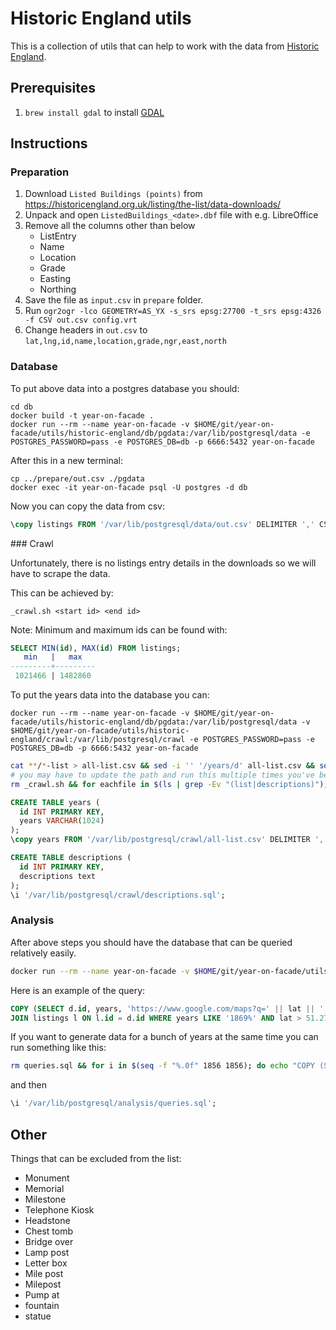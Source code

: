 # Historic England utils

This is a collection of utils that can help to work with the data from [Historic England](https://historicengland.org.uk/listing/the-list/data-downloads/).

## Prerequisites

1. `brew install gdal` to install [GDAL](https://gdal.org/index.html)

## Instructions

### Preparation

1. Download `Listed Buildings (points)` from https://historicengland.org.uk/listing/the-list/data-downloads/
2. Unpack and open `ListedBuildings_<date>.dbf` file with e.g. LibreOffice
3. Remove all the columns other than below
    * ListEntry
    * Name
    * Location
    * Grade
    * Easting
    * Northing
4. Save the file as `input.csv` in `prepare` folder.
5. Run `ogr2ogr -lco GEOMETRY=AS_YX -s_srs epsg:27700 -t_srs epsg:4326 -f CSV out.csv config.vrt`
6. Change headers in `out.csv` to `lat,lng,id,name,location,grade,ngr,east,north`

### Database

To put above data into a postgres database you should:

```shell
cd db
docker build -t year-on-facade .
docker run --rm --name year-on-facade -v $HOME/git/year-on-facade/utils/historic-england/db/pgdata:/var/lib/postgresql/data -e POSTGRES_PASSWORD=pass -e POSTGRES_DB=db -p 6666:5432 year-on-facade
```

After this in a new terminal:

```shell
cp ../prepare/out.csv ./pgdata
docker exec -it year-on-facade psql -U postgres -d db
```

Now you can copy the data from csv:

```sql
\copy listings FROM '/var/lib/postgresql/data/out.csv' DELIMITER ',' CSV HEADER;
```

### Crawl

Unfortunately, there is no listings entry details in the downloads so we will have to scrape the data.

This can be achieved by:

```shell
_crawl.sh <start id> <end id>
```

Note: Minimum and maximum ids can be found with:
```sql
SELECT MIN(id), MAX(id) FROM listings;
   min   |   max   
---------+---------
 1021466 | 1482860
 ```

To put the years data into the database you can:

```
docker run --rm --name year-on-facade -v $HOME/git/year-on-facade/utils/historic-england/db/pgdata:/var/lib/postgresql/data -v $HOME/git/year-on-facade/utils/historic-england/crawl:/var/lib/postgresql/crawl -e POSTGRES_PASSWORD=pass -e POSTGRES_DB=db -p 6666:5432 year-on-facade
```

```bash
cat **/*-list > all-list.csv && sed -i '' '/years/d' all-list.csv && sort -u -o all-list.csv all-list.csv
# you may have to update the path and run this multiple times you've being running `_crawl.sh` in batches
rm _crawl.sh && for eachfile in $(ls | grep -Ev "(list|descriptions)"); do echo "INSERT INTO descriptions values ($eachfile, pg_read_file('/var/lib/postgresql/crawl/$eachfile'));"; done > descriptions.sql
```

```sql
CREATE TABLE years (
  id INT PRIMARY KEY,
  years VARCHAR(1024)
);
\copy years FROM '/var/lib/postgresql/crawl/all-list.csv' DELIMITER ',' CSV;

CREATE TABLE descriptions (
  id INT PRIMARY KEY,
  descriptions text 
);
\i '/var/lib/postgresql/crawl/descriptions.sql';
```

### Analysis

After above steps you should have the database that can be queried relatively easily.

```bash
docker run --rm --name year-on-facade -v $HOME/git/year-on-facade/utils/historic-england/db/pgdata:/var/lib/postgresql/data -v $HOME/git/year-on-facade/utils/historic-england/analysis:/var/lib/postgresql/analysis -e POSTGRES_PASSWORD=pass -e POSTGRES_DB=db -p 6666:5432 year-on-facade
```

Here is an example of the query:

```sql
COPY (SELECT d.id, years, 'https://www.google.com/maps?q=' || lat || ',' || lng as link, substring(descriptions from '.{0,40}1869.{0,20}'), descriptions FROM descriptions d JOIN years y ON d.id = y.id
JOIN listings l ON l.id = d.id WHERE years LIKE '1869%' AND lat > 51.279860 AND lat < 51.692042 AND lng > -0.524924 AND lng < 0.323770) To '/var/lib/postgresql/analysis/1869.csv' With CSV DELIMITER ',' HEADER;
```

If you want to generate data for a bunch of years at the same time you can run something like this:


```bash
rm queries.sql && for i in $(seq -f "%.0f" 1856 1856); do echo "COPY (SELECT d.id, 'https://www.google.com/maps?q=' || lat || ',' || lng as link, lat, lng, descriptions FROM descriptions d JOIN years y ON d.id = y.id JOIN listings l ON l.id = d.id WHERE years LIKE '$i%') To '/var/lib/postgresql/analysis/$i.csv' With CSV DELIMITER ',' HEADER;" >> queries.sql; done
```

and then

```sql
\i '/var/lib/postgresql/analysis/queries.sql';
```

## Other

Things that can be excluded from the list:
* Monument
* Memorial
* Milestone
* Telephone Kiosk
* Headstone
* Chest tomb
* Bridge over
* Lamp post
* Letter box
* Mile post
* Milepost
* Pump at
* fountain
* statue
